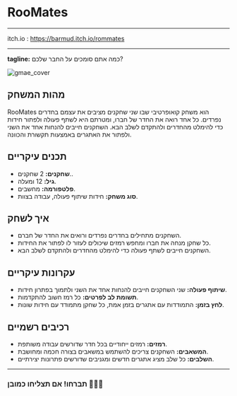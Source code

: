 # RooMates

*************
itch.io : https://barmud.itch.io/rommates

*************

**tagline:** כמה אתם סומכים על החבר שלכם?

![gmae_cover](https://github.com/user-attachments/assets/aa3deba4-d9c2-4cf2-9d4e-813cce0daf5f)
## מהות המשחק


RooMates הוא משחק קואופרטיבי שבו שני שחקנים מציבים את עצמם בחדרים נפרדים. כל אחד רואה את החדר של חברו, ומטרתם היא לשתף פעולה ולפתור חידות כדי להימלט מהחדרים ולהתקדם לשלב הבא. השחקנים חייבים להנחות אחד את השני ולפתור את האתגרים באמצעות תקשורת והכוונה.


## תכנים עיקריים
- **שחקנים:** 2 שחקנים..
- **גיל:** 12 ומעלה.
- **פלטפורמה:** מחשבים.
- **סוג משחק:** חידות שיתוף פעולה, עבודה בצוות.

## איך לשחק
- השחקנים מתחילים בחדרים נפרדים ורואים את החדר של חברם.
- כל שחקן מנחה את חברו ומחפש רמזים שיכולים לעזור לו לפתור את החידות.
- השחקנים חייבים לשתף פעולה כדי להימלט מהחדרים ולהתקדם לשלב הבא.

## עקרונות עיקריים
- **שיתוף פעולה:** שני השחקנים חייבים להנחות אחד את השני ולתמוך בפתרון חידות.
- **תשומת לב לפרטים:** כל רמז חשוב להתקדמות.
- **לחץ בזמן:** התמודדות עם אתגרים בזמן אמת, כל שחקן מתמודד עם חידות שונות.

## רכיבים רשמיים
- **רמזים:** רמזים ייחודיים בכל חדר שדורשים עבודה משותפת.
- **המשאבים:** השחקנים צריכים להשתמש במשאבים בצורה חכמה ומחושבת.
- **השלבים:** כל שלב מציג אתגרים חדשים ומגניבים שדורשים פתרונות יצירתיים.

---
### תברחו! אם תצליחו כמובן 🏃‍♂️💨
